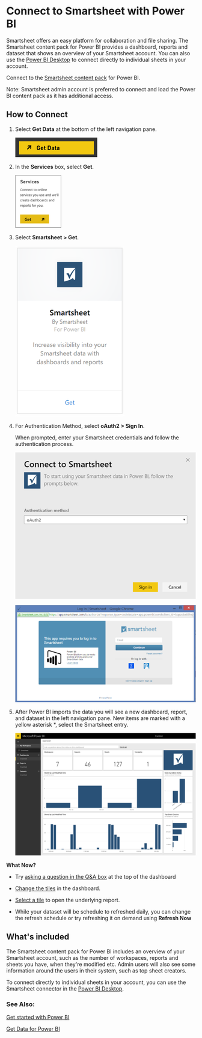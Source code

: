 <properties
   pageTitle="Connect to Smartsheet with Power BI"
   description="Smartsheet for Power BI"
   services="powerbi"
   documentationCenter=""
   authors="joeshoukry"
   manager="erikre"
   backup="maggiesMSFT"
   editor=""
   tags=""
   qualityFocus="no"
   qualityDate=""/>

<tags
   ms.service="powerbi"
   ms.devlang="NA"
   ms.topic="article"
   ms.tgt_pltfrm="NA"
   ms.workload="powerbi"
   ms.date="08/28/2017"
   ms.author="yshoukry"/>

# Connect to Smartsheet with Power BI

Smartsheet offers an easy platform for collaboration and file sharing. The Smartsheet content pack for Power BI provides a dashboard, reports and dataset that shows an overview of your Smartsheet account. You can also use the [Power BI Desktop](powerbi-desktop-connect-to-data.md) to connect directly to individual sheets in your account. 

Connect to the [Smartsheet content pack](https://app.powerbi.com/groups/me/getdata/services/smartsheet) for Power BI.

Note: Smartsheet admin account is preferred to connect and load the Power BI content pack as it has additional access.

## How to Connect

1.  Select **Get Data** at the bottom of the left navigation pane.

	![](media/powerbi-content-pack-smartsheet/PBI_GetData.png)

2.  In the **Services** box, select **Get**.

	![](media/powerbi-content-pack-smartsheet/PBI_GetServices.png) 

3.  Select **Smartsheet \> Get**.

	![](media/powerbi-content-pack-smartsheet/smartsheet.png)

4.  For Authentication Method, select **oAuth2 \> Sign In**.

	When prompted, enter your Smartsheet credentials and follow the authentication process.

	![](media/powerbi-content-pack-smartsheet/creds.png)

    ![](media/powerbi-content-pack-smartsheet/creds2.png)

6.  After Power BI imports the data you will see a new dashboard, report, and dataset in the left navigation pane. New items are marked with a yellow asterisk \*, select the Smartsheet entry.

	![](media/powerbi-content-pack-smartsheet/dashboard.png)


**What Now?**

- Try [asking a question in the Q&A box](powerbi-service-q-and-a.md) at the top of the dashboard

- [Change the tiles](powerbi-service-edit-a-tile-in-a-dashboard.md) in the dashboard.

- [Select a tile](powerbi-service-dashboard-tiles.md) to open the underlying report.

- While your dataset will be schedule to refreshed daily, you can change the refresh schedule or try refreshing it on demand using **Refresh Now**

## What's included

The Smartsheet content pack for Power BI includes an overview of your Smartsheet account, such as the number of workspaces, reports and sheets you have, when they're modified etc. Admin users will also see some information around the users in their system, such as top sheet creators.  

To connect directly to individual sheets in your account, you can use the Smartsheet connector in the [Power BI Desktop](powerbi-desktop-connect-to-data.md).  

### See Also:

[Get started with Power BI](powerbi-service-get-started.md)

[Get Data for Power BI](powerbi-service-get-data.md)
